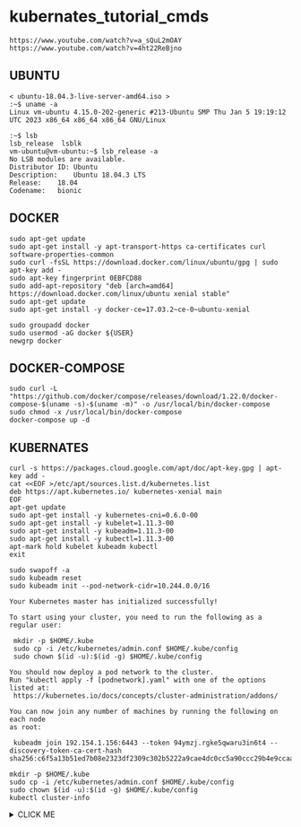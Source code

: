 # kubernates_tutorial_cmds

```
https://www.youtube.com/watch?v=a_sQuL2mOAY
https://www.youtube.com/watch?v=4ht22ReBjno
```
## UBUNTU
```
< ubuntu-18.04.3-live-server-amd64.iso >
:~$ uname -a
Linux vm-ubuntu 4.15.0-202-generic #213-Ubuntu SMP Thu Jan 5 19:19:12 UTC 2023 x86_64 x86_64 x86_64 GNU/Linux

:~$ lsb
lsb_release  lsblk        
vm-ubuntu@vm-ubuntu:~$ lsb_release -a
No LSB modules are available.
Distributor ID:	Ubuntu
Description:	Ubuntu 18.04.3 LTS
Release:	18.04
Codename:	bionic
```
## DOCKER
```
sudo apt-get update  
sudo apt-get install -y apt-transport-https ca-certificates curl software-properties-common
sudo curl -fsSL https://download.docker.com/linux/ubuntu/gpg | sudo apt-key add -
sudo apt-key fingerprint 0EBFCD88
sudo add-apt-repository "deb [arch=amd64] https://download.docker.com/linux/ubuntu xenial stable"
sudo apt-get update
sudo apt-get install -y docker-ce=17.03.2~ce-0~ubuntu-xenial

sudo groupadd docker
sudo usermod -aG docker ${USER}
newgrp docker
```

## DOCKER-COMPOSE
```
sudo curl -L "https://github.com/docker/compose/releases/download/1.22.0/docker-compose-$(uname -s)-$(uname -m)" -o /usr/local/bin/docker-compose
sudo chmod -x /usr/local/bin/docker-compose 
docker-compose up -d
```
## KUBERNATES

```sudo su
curl -s https://packages.cloud.google.com/apt/doc/apt-key.gpg | apt-key add -
cat <<EOF >/etc/apt/sources.list.d/kubernetes.list
deb https://apt.kubernetes.io/ kubernetes-xenial main
EOF
apt-get update
sudo apt-get install -y kubernetes-cni=0.6.0-00
sudo apt-get install -y kubelet=1.11.3-00
sudo apt-get install -y kubeadm=1.11.3-00
sudo apt-get install -y kubectl=1.11.3-00
apt-mark hold kubelet kubeadm kubectl
exit
```
```
sudo swapoff -a
sudo kubeadm reset
sudo kubeadm init --pod-network-cidr=10.244.0.0/16
 ```
 ```
 Your Kubernetes master has initialized successfully!

To start using your cluster, you need to run the following as a regular user:

  mkdir -p $HOME/.kube
  sudo cp -i /etc/kubernetes/admin.conf $HOME/.kube/config
  sudo chown $(id -u):$(id -g) $HOME/.kube/config

You should now deploy a pod network to the cluster.
Run "kubectl apply -f [podnetwork].yaml" with one of the options listed at:
  https://kubernetes.io/docs/concepts/cluster-administration/addons/

You can now join any number of machines by running the following on each node
as root:

  kubeadm join 192.154.1.156:6443 --token 94ymzj.rgke5qwaru3in6t4 --discovery-token-ca-cert-hash sha256:c6f5a13b51ed7b08e2323df2309c302b5222a9cae4dc0cc5a90ccc29b4e9ccaa
 ```
```
mkdir -p $HOME/.kube
sudo cp -i /etc/kubernetes/admin.conf $HOME/.kube/config
sudo chown $(id -u):$(id -g) $HOME/.kube/config
kubectl cluster-info
```

<details><summary>CLICK ME</summary>
```ruby
   puts "Hello World"
 ```
   Kubernetes control plane is running at https://192.154.1.156:6443
   KubeDNS is running at https://192.154.1.156:6443/api/v1/namespaces/kube-system/services/kube-dns:dns/proxy
   To further debug and diagnose cluster problems, use 'kubectl cluster-info dump'.
  ```
```
</p>
</details>

